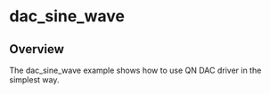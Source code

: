 # dac_sine_wave

## Overview
The dac_sine_wave example shows how to use QN DAC driver in the simplest way.


